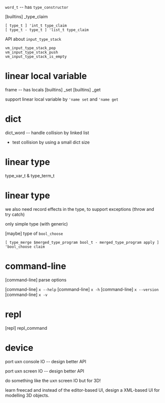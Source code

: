 `word_t` -- has `type_constructor`

[builtins] _type_claim

```
[ type_t ] 'int_t type_claim
[ type_t - type_t ] 'list_t type_claim
```


API about `input_type_stack`

```
vm_input_type_stack_pop
vm_input_type_stack_push
vm_input_type_stack_is_empty
```

# linear local variable

frame -- has locals
[builtins] _set
[builtins] _get

support linear local variable by `'name set` and `'name get`

# dict

dict_word -- handle collision by linked list

- test collision by using a small dict size

# linear type

type_var_t & type_term_t

# linear type

we also need record effects in the type, to support exceptions (throw and try catch)

only simple type (with generic)

[maybe] type of `bool_choose`

```
[ type_merge $merged_type_program bool_t - merged_type_program apply ] 'bool_choose claim
```

# command-line

[command-line] parse options

[command-line] `x --help`
[command-line] `x -h`
[command-line] `x --version`
[command-line] `x -v`

# repl

[repl] repl_command

# device

port uxn console IO -- design better API

port uxn screen IO -- design better API

do something like the uxn screen IO but for 3D!

learn freecad and instead of the editor-based UI,
design a XML-based UI for modelling 3D objects.
